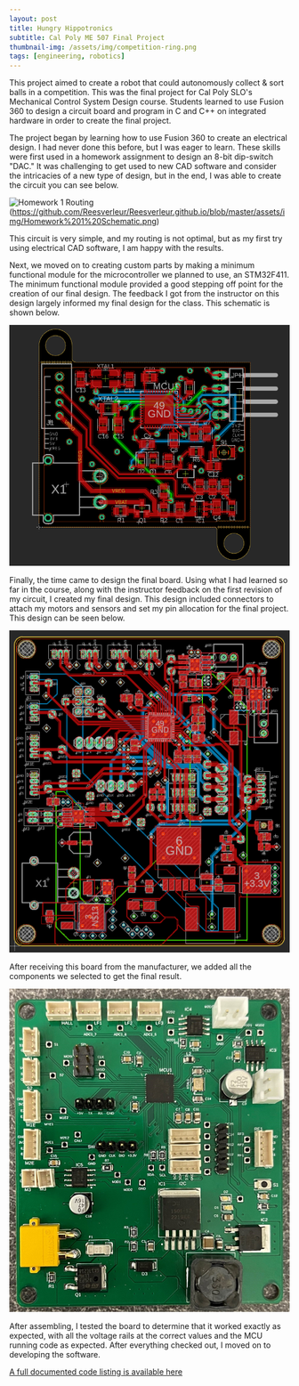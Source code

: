 ```yaml
---
layout: post
title: Hungry Hippotronics
subtitle: Cal Poly ME 507 Final Project
thumbnail-img: /assets/img/competition-ring.png
tags: [engineering, robotics]
---
```

This project aimed to create a robot that could autonomously collect & sort balls in a competition. This was the final project for Cal Poly SLO's Mechanical Control System Design course. Students learned to use Fusion 360 to design a circuit board and program in C and C++ on integrated hardware in order to create the final project. 

The project began by learning how to use Fusion 360 to create an electrical design. I had never done this before, but I was eager to learn. These skills were first used in a homework assignment to design an 8-bit dip-switch "DAC." It was challenging to get used to new CAD software and consider the intricacies of a new type of design, but in the end, I was able to create the circuit you can see below.

![Homework 1 Routing][Homework 1 image](https://github.com/Reesverleur/Reesverleur.github.io/blob/master/assets/img/Homework%201%20Schematic.png)

This circuit is very simple, and my routing is not optimal, but as my first try using electrical CAD software, I am happy with the results.

Next, we moved on to creating custom parts by making a minimum functional module for the microcontroller we planned to use, an STM32F411. The minimum functional module provided a good stepping off point for the creation of our final design. The feedback I got from the instructor on this design largely informed my final design for the class. This schematic is shown below.

![Homework 4 Routing](https://github.com/Reesverleur/Reesverleur.github.io/blob/master/assets/img/Homework%204%20Schematic.png)

Finally, the time came to design the final board. Using what I had learned so far in the course, along with the instructor feedback on the first revision of my circuit, I created my final design. This design included connectors to attach my motors and sensors and set my pin allocation for the final project. This design can be seen below.

![Final Routing](https://github.com/Reesverleur/Reesverleur.github.io/blob/master/assets/img/Final%20Board%20Schematic.png)

After receiving this board from the manufacturer, we added all the components we selected to get the final result.

![Circuit Board](https://github.com/Reesverleur/Reesverleur.github.io/blob/master/assets/img/circuit%20board.jpg)

After assembling, I tested the board to determine that it worked exactly as expected, with all the voltage rails at the correct values and the MCU running code as expected. After everything checked out, I moved on to developing the software.

[A full documented code listing is available here](https://github.com/Reesverleur/Reesverleur.github.io/blob/master/ME_507_code/Final%20Project%20V1/Core/docs/html/index.html)








[Homework 1 image]: /assets/img/competition-ring.png
